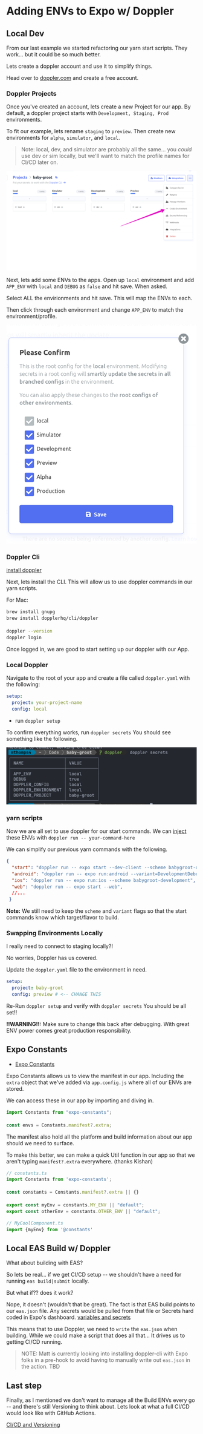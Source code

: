 # Adding ENVs to Expo w/ Doppler

## Local Dev

From our last example we started refactoring our yarn start scripts.
They work... but it could be so much better.

Lets create a doppler account and use it to simplify things.

Head over to [doppler.com](https://doppler.com) and create a free account.

### Doppler Projects

Once you've created an account, lets create a new Project for our app.
By default, a doppler project starts with `Development, Staging, Prod` environments.

To fit our example, lets rename `staging` to `preview`.
Then create new environments for `alpha`, `simulator`, and `local`.

> Note: local, dev, and simulator are probably all the same... you _could_ use dev or sim locally, but we'll want to match the profile names for CI/CD later on.

![create doppler environment](images/doppler/create-environment.png)

Next, lets add some ENVs to the apps.
Open up `local` environment and add `APP_ENV` with `local` and `DEBUG` as `false` and hit save.
When asked.

Select ALL the envirionments and hit save.
This will map the ENVs to each.

Then click through each environment and change `APP_ENV` to match the environment/profile.

![confirm](images/doppler/confirm-save.png)

### Doppler Cli

[install doppler](https://docs.doppler.com/docs/install-cli)

Next, lets install the CLI.
This will allow us to use doppler commands in our yarn scripts.

For Mac:

```sh
brew install gnupg
brew install dopplerhq/cli/doppler

doppler --version
doppler login
```

Once logged in, we are good to start setting up our doppler with our App.

### Local Doppler

Navigate to the root of your app and create a file called `doppler.yaml` with the following:

```yaml
setup:
  project: your-project-name
  config: local
```

- run `doppler setup`

To confirm everything works, run `doppler secrets`
You should see something like the following.

![doppler secrets](images/doppler/doppler-secrets.png)

### yarn scripts

Now we are all set to use doppler for our start commands.
We can [inject](https://docs.doppler.com/docs/accessing-secrets#injection) these ENVs with `doppler run -- your-command-here`

We can simplify our previous yarn commands with the following.

```json
{
  "start": "doppler run -- expo start --dev-client --scheme babygroot-development",
  "android": "doppler run -- expo run:android --variant=DevelopmentDebug",
  "ios": "doppler run -- expo run:ios --scheme babygroot-development",
  "web": "doppler run -- expo start --web",
  //...
 }
```

**Note:** We still need to keep the `scheme` and `variant` flags so that the start commands know which target/flavor to build.

### Swapping Environments Locally

I really need to connect to staging locally?!

No worries, Doppler has us covered.

Update the `doppler.yaml` file to the environment in need.

```yaml
setup:
  project: baby-groot
  config: preview # <-- CHANGE THIS
```

Re-Run `doppler setup` and verify with `doppler secrets`
You should be all set!!

**!!WARNING!!:** Make sure to change this back after debugging. With great ENV power comes great production responsibility.

## Expo Constants

- [Expo Constants](https://docs.expo.dev/versions/latest/sdk/constants/)

Expo Constants allows us to view the manifest in our app. Including the `extra` object that we've added via `app.config.js` where all of our ENVs are stored.

We can access these in our app by importing and diving in.

```ts
import Constants from "expo-constants";

const envs = Constants.manifest?.extra;
```

The manifest also hold all the platform and build information about our app should we need to surface.

To make this better, we can make a quick Util function in our app so that we aren't typing `manifest?.extra` everywhere. (thanks Kishan)

```ts
// constants.ts
import Constants from 'expo-constants';

const constants = Constants.manifest?.extra || {}

export const myEnv = constants.MY_ENV || "default";
export const otherEnv = constants.OTHER_ENV || "default";
```

```ts
// MyCoolComponent.ts
import {myEnv} from '@constants'
```

## Local EAS Build w/ Doppler

What about building with EAS?

So lets be real... if we get CI/CD setup -- we shouldn't have a need for running `eas build|submit` locally.

But what if?? does it work?

Nope, it doesn't (wouldn't that be great).
The fact is that EAS build points to our `eas.json` file.
Any secrets would be pulled from that file or Secrets hard coded in Expo's dashboard. [variables and secrets](https://docs.expo.dev/build-reference/variables/)

This means that to use Doppler, we need to `write` the `eas.json` when building. While we could make a script that does all that... It drives us to getting CI/CD running.

> NOTE: Matt is currently looking into installing doppler-cli with Expo folks in a pre-hook to avoid having to manually write out `eas.json` in the action. TBD

## Last step

Finally, as I mentioned we don't want to manage all the Build ENVs every go -- and there's still Versioning to think about. Lets look at what a full CI/CD would look like with GitHub Actions.

[CI/CD and Versioning](./11-ci-cd-setup.md)
